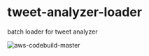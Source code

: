 # tweet-analyzer-loader
batch loader for tweet analyzer

![aws-codebuild-master](https://codebuild.ap-northeast-1.amazonaws.com/badges?uuid=eyJlbmNyeXB0ZWREYXRhIjoiMmY3K0FGUXZVYmtGWFQ0ZXJFV2dlNXYrQVo1eXJxaDVUKytaQm0zczcvaXV0bm81Sm45eTUzNS8zd1NoVTlCblFDcnJHazRodjdrbUFZZWRvOUtKdU9JPSIsIml2UGFyYW1ldGVyU3BlYyI6IlpVQmRoRWxwTXF6RXNGQkkiLCJtYXRlcmlhbFNldFNlcmlhbCI6MX0%3D&branch=master)
